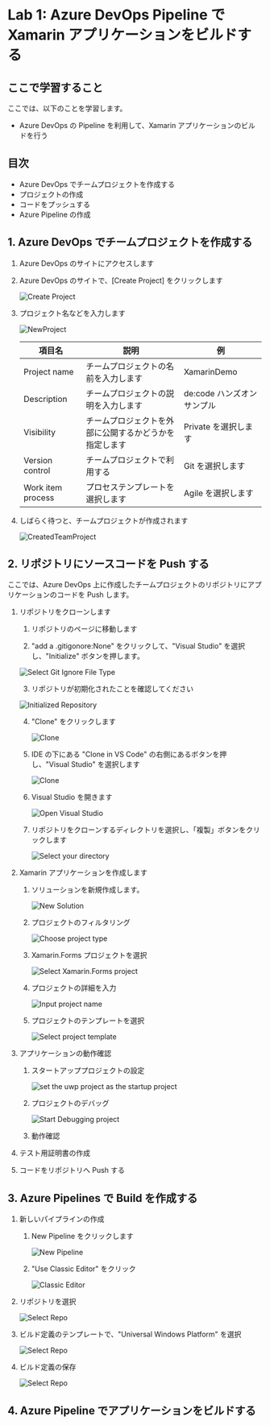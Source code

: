 # Lab 1: Azure DevOps Pipeline で Xamarin アプリケーションをビルドする

## ここで学習すること

ここでは、以下のことを学習します。

- Azure DevOps の Pipeline を利用して、Xamarin アプリケーションのビルドを行う

## 目次

- Azure DevOps でチームプロジェクトを作成する
- プロジェクトの作成
- コードをプッシュする
- Azure Pipeline の作成

## 1. Azure DevOps でチームプロジェクトを作成する

1. Azure DevOps のサイトにアクセスします

2. Azure DevOps のサイトで、[Create Project] をクリックします

    ![Create Project](./screenshots/CreateTeamProject.png)

3. プロジェクト名などを入力します

    ![NewProject](./screenshots/CreateNewProject.png)

    |項目名|説明|例|
    |----|----|----|
    |Project name|チームプロジェクトの名前を入力します|XamarinDemo|
    |Description|チームプロジェクトの説明を入力します|de:code ハンズオンサンプル|
    |Visibility|チームプロジェクトを外部に公開するかどうかを指定します|Private を選択します|
    |Version control|チームプロジェクトで利用する |Git を選択します|
    |Work item process|プロセステンプレートを選択します|Agile を選択します|

4. しばらく待つと、チームプロジェクトが作成されます

    ![CreatedTeamProject](./screenshots/ProjectHome.png)

## 2. リポジトリにソースコードを Push する

ここでは、Azure DevOps 上に作成したチームプロジェクトのリポジトリにアプリケーションのコードを Push します。

1. リポジトリをクローンします
   1. リポジトリのページに移動します

   2. "add a .gitigonore:None" をクリックして、"Visual Studio" を選択し、"Initialize" ボタンを押します。

     ![Select Git Ignore File Type ](./screenshots/SelectGitIgnoreType.png)

   3. リポジトリが初期化されたことを確認してください

     ![Initialized Repository](./screenshots/InitializedRepository.png)

   4. "Clone" をクリックします

        ![Clone](./screenshots/ClickCloneButton.png)

   5. IDE の下にある "Clone in VS Code" の右側にあるボタンを押し、"Visual Studio" を選択します

        ![Clone](./screenshots/IDESelectVisualStudio.png)

   6. Visual Studio を開きます

        ![Open Visual Studio](./screenshots/OpenMsVsSelector.png)

   7. リポジトリをクローンするディレクトリを選択し、「複製」ボタンをクリックします

        ![Select your directory](./screenshots/ChooseRepoDirectory.png)

2. Xamarin アプリケーションを作成します

   1. ソリューションを新規作成します。

        ![New Solution](./screenshots/CreateSolutionInTeamExploter.png)

   2. プロジェクトのフィルタリング

        ![Choose project type](./screenshots/FilterProjectType.png)

   3. Xamarin.Forms プロジェクトを選択

        ![Select Xamarin.Forms project](./screenshots/SelectXamarinFormsProject.png)

   4. プロジェクトの詳細を入力

        ![Input project name](./screenshots/ProjectConfiguration.png)

   5. プロジェクトのテンプレートを選択

        ![Select project template](./screenshots/ChooseProjectTemplate.png)

3. アプリケーションの動作確認

   1. スタートアッププロジェクトの設定

        ![set the uwp project as the startup project](./screenshots/SetStartupProjectInSolutionExplorer.png)

   2. プロジェクトのデバッグ

        ![Start Debugging project](./screenshots/DebugUWPProject.png)

   3. 動作確認

4. テスト用証明書の作成


5. コードをリポジトリへ Push する

## 3. Azure Pipelines で Build を作成する

1. 新しいパイプラインの作成
   1. New Pipeline をクリックします

        ![New Pipeline](./screenshots/NewPipeline.png)

   2. "Use Classic Editor" をクリック

        ![Classic Editor](./screenshots/UseClassicEditor.png)


2. リポジトリを選択

     ![Select Repo](./screenshots/SelectYourRepo.png)

3. ビルド定義のテンプレートで、"Universal Windows Platform" を選択

     ![Select Repo](./screenshots/SelectABuildTemplate.png)

4. ビルド定義の保存

     ![Select Repo](./screenshots/SaveBuildPipeline.png)

## 4. Azure Pipeline でアプリケーションをビルドする

